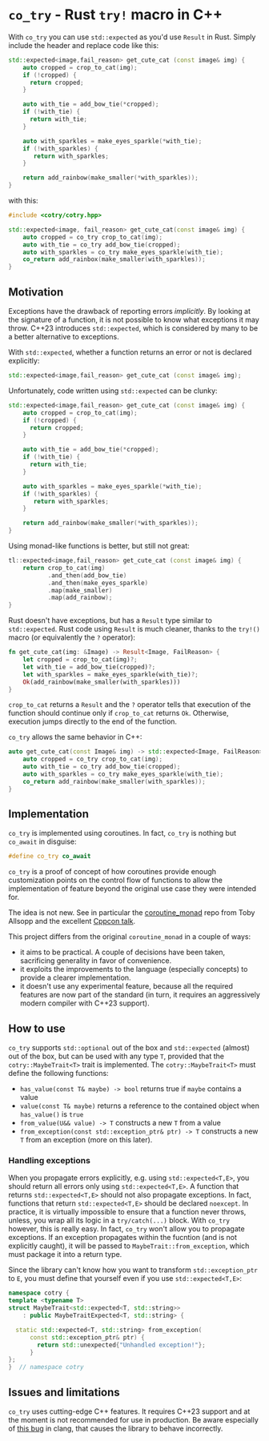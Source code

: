 # `co_try` - Rust `try!` macro in C++
With `co_try` you can use `std::expected` as you'd use `Result` in Rust. Simply include the header and replace code like this:
```c++
std::expected<image,fail_reason> get_cute_cat (const image& img) {
    auto cropped = crop_to_cat(img);
    if (!cropped) {
      return cropped;
    }

    auto with_tie = add_bow_tie(*cropped);
    if (!with_tie) {
      return with_tie;
    }

    auto with_sparkles = make_eyes_sparkle(*with_tie);
    if (!with_sparkles) {
       return with_sparkles;
    }

    return add_rainbow(make_smaller(*with_sparkles));
}
```
with this:
```c++
#include <cotry/cotry.hpp>

std::expected<image, fail_reason> get_cute_cat(const image& img) {
    auto cropped = co_try crop_to_cat(img);
    auto with_tie = co_try add_bow_tie(cropped);
    auto with_sparkles = co_try make_eyes_sparkle(with_tie);
    co_return add_rainbox(make_smaller(with_sparkles));
}
```

## Motivation
Exceptions have the drawback of reporting errors *implicitly*. By looking at the signature of a function, it is not possible to know what exceptions it may throw. 
C++23 introduces `std::expected`, which is considered by many to be a better alternative to exceptions. 

With `std::expected`, whether a function returns an error or not is declared explicitly:

```c++
std::expected<image,fail_reason> get_cute_cat (const image& img);
```

Unfortunately, code written using `std::expected` can be clunky:

```c++
std::expected<image,fail_reason> get_cute_cat (const image& img) {
    auto cropped = crop_to_cat(img);
    if (!cropped) {
      return cropped;
    }

    auto with_tie = add_bow_tie(*cropped);
    if (!with_tie) {
      return with_tie;
    }

    auto with_sparkles = make_eyes_sparkle(*with_tie);
    if (!with_sparkles) {
       return with_sparkles;
    }

    return add_rainbow(make_smaller(*with_sparkles));
}
```

Using monad-like functions is better, but still not great:

```c++
tl::expected<image,fail_reason> get_cute_cat (const image& img) {
    return crop_to_cat(img)
           .and_then(add_bow_tie)
           .and_then(make_eyes_sparkle)
           .map(make_smaller)
           .map(add_rainbow);
}
```

Rust doesn't have exceptions, but has a `Result` type similar to `std::expected`. Rust code using `Result` is much cleaner, thanks to the `try!()` macro (or equivalently the `?` operator):

```rust
fn get_cute_cat(img: &Image) -> Result<Image, FailReason> {
    let cropped = crop_to_cat(img)?;
    let with_tie = add_bow_tie(cropped)?;
    let with_sparkles = make_eyes_sparkle(with_tie)?;
    Ok(add_rainbow(make_smaller(with_sparkles)))
}
```
`crop_to_cat` returns a `Result` and the `?` operator tells that execution of the function should continue only if `crop_to_cat` returns `Ok`. Otherwise, execution jumps directly to the end of the function.

`co_try` allows the same behavior in C++:

```c++
auto get_cute_cat(const Image& img) -> std::expected<Image, FailReason> {
    auto cropped = co_try crop_to_cat(img);
    auto with_tie = co_try add_bow_tie(cropped);
    auto with_sparkles = co_try make_eyes_sparkle(with_tie);
    co_return add_rainbow(make_smaller(with_sparkles));
}
```

## Implementation
`co_try` is implemented using coroutines. In fact, `co_try` is nothing but `co_await` in disguise:
```c++
#define co_try co_await
```
`co_try` is a proof of concept of how coroutines provide enough customization points on the control flow of functions to allow the implementation of feature beyond the original use case they were intended for. 

The idea is not new. See in particular the [coroutine_monad](https://github.com/toby-allsopp/coroutine_monad) repo from Toby Allsopp and the excellent [Cppcon talk](https://www.youtube.com/watch?v=mlP1MKP8d_Q).

This project differs from the original `coroutine_monad` in a couple of ways:
- it aims to be practical. A couple of decisions have been taken, sacrificing generality in favor of convenience.
- it exploits the improvements to the language (especially concepts) to provide a clearer implementation.
- it doesn't use any experimental feature, because all the required features are now part of the standard (in turn, it requires an aggressively modern compiler with C++23 support).

## How to use
`co_try` supports `std::optional` out of the box and `std::expected` (almost) out of the box, but can be used with any type `T`, provided that the `cotry::MaybeTrait<T>` trait is implemented. The `cotry::MaybeTrait<T>` must define the following functions:
- `has_value(const T& maybe) -> bool` returns true if `maybe` contains a value
- `value(const T& maybe)` returns a reference to the contained object when `has_value()` is `true`
- `from_value(U&& value) -> T` constructs a new `T` from a value
- `from_exception(const std::exception_ptr& ptr) -> T` constructs a new `T` from an exception (more on this later).

### Handling exceptions
When you propagate errors explicitly, e.g. using `std::expected<T,E>`, you should return all errors only using `std::expected<T,E>`. A function that returns `std::expected<T,E>` should not also propagate exceptions.
In fact, functions that return `std::expected<T,E>` should be declared `noexcept`.
In practice, it is virtually impossible to ensure that a function never throws, unless, you wrap all its logic in a `try/catch(...)` block.
With `co_try` however, this is really easy. In fact, `co_try` won't allow you to propagate exceptions. If an exception propagates within the fucntion (and is not explicitly caught), it will be passed to `MaybeTrait::from_exception`, which must package it into a return type. 

Since the library can't know how you want to transform `std::exception_ptr` to `E`, you must define that yourself even if you use `std::expected<T,E>`:
```c++
namespace cotry {
template <typename T>
struct MaybeTrait<std::expected<T, std::string>>
    : public MaybeTraitExpected<T, std::string> {

  static std::expected<T, std::string> from_exception(
      const std::exception_ptr& ptr) {
        return std::unexpected{"Unhandled exception!"};
      }
};
}  // namespace cotry

```

## Issues and limitations
`co_try` uses cutting-edge C++ features. It requires C++23 support and at the moment is not recommended for use in production.
Be aware especially of [this bug](https://github.com/llvm/llvm-project/issues/56532) in clang, that causes the library to behave incorrectly.
